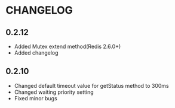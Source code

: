 # CHANGELOG

## 0.2.12

* Added Mutex extend method(Redis 2.6.0+)
* Added changelog


## 0.2.10

* Changed default timeout value for getStatus method to 300ms
* Changed waiting priority setting
* Fixed minor bugs
